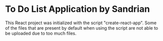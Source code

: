 # To Do List Application by Sandrian

This React project was initialized with the script "create-react-app". Some of the files that are present by default when using the script are not able to be uploaded due to too much files.

